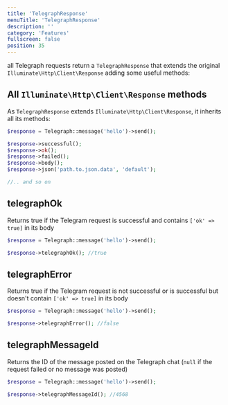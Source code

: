 ```yaml
---
title: 'TelegraphResponse'
menuTitle: 'TelegraphResponse'
description: ''
category: 'Features'
fullscreen: false 
position: 35
---
```


all Telegraph requests return a `TelegraphResponse` that extends the original `Illuminate\Http\Client\Response` adding some useful methods:

## All `Illuminate\Http\Client\Response` methods

As `TelegraphResponse` extends `Illuminate\Http\Client\Response`, it inherits all its methods:

```php
$response = Telegraph::message('hello')->send();

$response->successful();
$response->ok();
$response->failed();
$response->body();
$response->json('path.to.json.data', 'default');

//.. and so on
```

## telegraphOk

Returns true if the Telegram request is successful and contains `['ok' => true]` in its body

```php
$response = Telegraph::message('hello')->send();

$response->telegraphOk(); //true
```

## telegraphError

Returns true if the Telegram request is not successful or is successful but doesn't contain `['ok' => true]` in its body

```php
$response = Telegraph::message('hello')->send();

$response->telegraphError(); //false
```

## telegraphMessageId

Returns the ID of the message posted on the Telegraph chat (`null` if the request failed or no message was posted)

```php
$response = Telegraph::message('hello')->send();

$response->telegraphMessageId(); //4568
```
